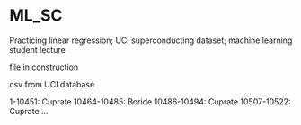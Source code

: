 # ML_SC
Practicing linear regression; UCI superconducting dataset; machine learning student lecture

file in construction

csv from UCI database

1-10451: Cuprate
10464-10485: Boride
10486-10494: Cuprate
10507-10522: Cuprate
...
